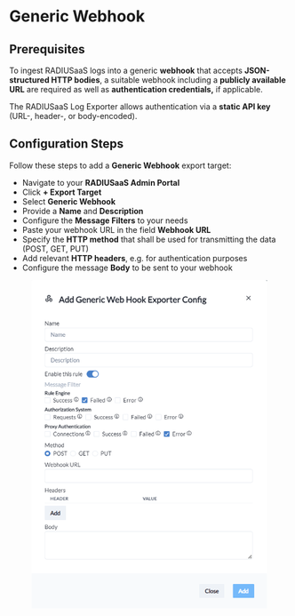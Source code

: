 # Generic Webhook

## Prerequisites

To ingest RADIUSaaS logs into a generic **webhook** that accepts **JSON-structured HTTP bodies**, a suitable webhook including a **publicly available URL** are required as well as **authentication credentials,** if applicable.

The RADIUSaaS Log Exporter allows authentication via a **static API key** (URL-, header-, or body-encoded).

## Configuration Steps

Follow these steps to add a **Generic Webhook** export target:

* Navigate to your **RADIUSaaS Admin Portal**
* Click **+ Export Target**
* Select **Generic Webhook**
* Provide a **Name** and **Description**
* Configure the **Message Filters** to your needs
* Paste your webhook URL in the field **Webhook URL**
* Specify the **HTTP method** that shall be used for transmitting the data (POST, GET, PUT)
* Add relevant **HTTP headers**, e.g. for authentication purposes
* Configure the message **Body** to be sent to your webhook

<figure><img src="../../../../.gitbook/assets/image (444).png" alt=""><figcaption></figcaption></figure>

